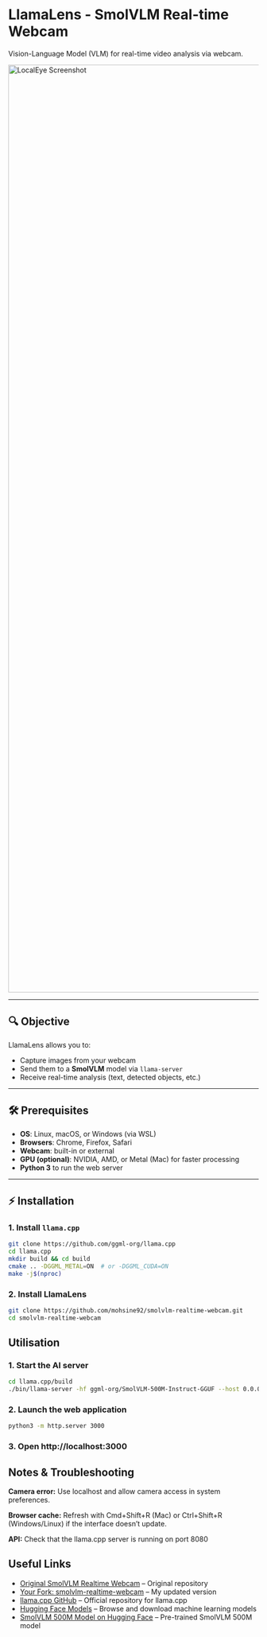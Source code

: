 # LlamaLens - SmolVLM Real-time Webcam

Vision-Language Model (VLM) for real-time video analysis via webcam.

<img width="2964" height="1866" alt="LocalEye Screenshot" src="https://github.com/user-attachments/assets/2ad3bdcb-db90-4b15-8ca4-193990d988b8" />

---

## 🔍 Objective

LlamaLens allows you to:  
- Capture images from your webcam  
- Send them to a **SmolVLM** model via `llama-server`  
- Receive real-time analysis (text, detected objects, etc.)

---

## 🛠 Prerequisites

- **OS**: Linux, macOS, or Windows (via WSL)  
- **Browsers**: Chrome, Firefox, Safari  
- **Webcam**: built-in or external  
- **GPU (optional)**: NVIDIA, AMD, or Metal (Mac) for faster processing  
- **Python 3** to run the web server

---

## ⚡ Installation

### 1. Install `llama.cpp`

```bash
git clone https://github.com/ggml-org/llama.cpp
cd llama.cpp
mkdir build && cd build
cmake .. -DGGML_METAL=ON  # or -DGGML_CUDA=ON
make -j$(nproc)
```

### 2. Install LlamaLens
```bash
git clone https://github.com/mohsine92/smolvlm-realtime-webcam.git
cd smolvlm-realtime-webcam
```

## Utilisation

### 1. Start the AI server
```bash
cd llama.cpp/build
./bin/llama-server -hf ggml-org/SmolVLM-500M-Instruct-GGUF --host 0.0.0.0 --port 8080 -ngl 99
```

### 2. Launch the web application
```bash
python3 -m http.server 3000
```

### 3. Open http://localhost:3000

## Notes & Troubleshooting

**Camera error:** Use localhost and allow camera access in system preferences.

**Browser cache:** Refresh with Cmd+Shift+R (Mac) or Ctrl+Shift+R (Windows/Linux) if the interface doesn’t update.

**API:** Check that the llama.cpp server is running on port 8080

## Useful Links

- [Original SmolVLM Realtime Webcam](https://github.com/ngxson/smolvlm-realtime-webcam) – Original repository
- [Your Fork: smolvlm-realtime-webcam](https://github.com/mohsine92/smolvlm-realtime-webcam) – My updated version
- [llama.cpp GitHub](https://github.com/ggml-org/llama.cpp) – Official repository for llama.cpp
- [Hugging Face Models](https://huggingface.co/models) – Browse and download machine learning models
- [SmolVLM 500M Model on Hugging Face](https://huggingface.co/ggml-org/SmolVLM-500M-Instruct-GGUF) – Pre-trained SmolVLM 500M model
